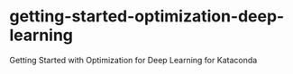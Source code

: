 # getting-started-optimization-deep-learning
Getting Started with Optimization for Deep Learning for Kataconda
